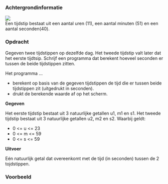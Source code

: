 ### Achtergrondinformatie

<div class="dodona-centered-group">
     <img src="media/digitale_klok.png" />
</div>
Een tijdstip bestaat uit een aantal uren (11), een aantal minuten (51) en een aantal seconden(40).

### Opdracht

Gegeven twee tijdstippen op dezelfde dag.
Het tweede tijdstip valt later dat het eerste tijdtsip.
Schrijf een programma dat berekent hoeveel seconden er tussen de beide tijdstippen zitten.

Het programma ...
- berekent op basis van de gegeven tijdstippen de tijd die er tussen beide tijdstippen zit (uitgedrukt in seconden).
- drukt de berekende waarde af op het scherm.

**Gegeven**

Het eerste tijdstip bestaat uit 3 natuurlijke getallen u1, m1 en s1.
Het tweede tijdstip bestaat uit 3 natuurlijke getallen u2, m2 en s2.
Waarbij geldt:
- 0 <= u <= 23
- 0 <= m <= 59
- 0 <= s <= 59

**Uitvoer**

Eén natuurlijk getal dat overeenkomt met de tijd (in seconden) tussen de 2 tojdstippen.
     
### Voorbeeld
